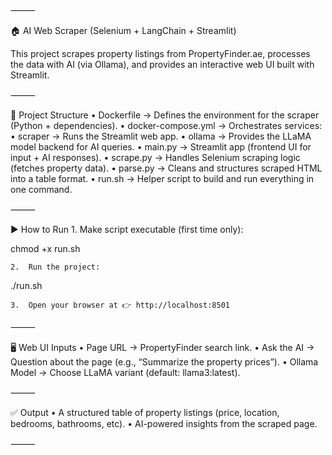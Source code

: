 ⸻

🏠 AI Web Scraper (Selenium + LangChain + Streamlit)

This project scrapes property listings from PropertyFinder.ae, processes the data with AI (via Ollama), and provides an interactive web UI built with Streamlit.

⸻

📂 Project Structure
	•	Dockerfile → Defines the environment for the scraper (Python + dependencies).
	•	docker-compose.yml → Orchestrates services:
	•	scraper → Runs the Streamlit web app.
	•	ollama → Provides the LLaMA model backend for AI queries.
	•	main.py → Streamlit app (frontend UI for input + AI responses).
	•	scrape.py → Handles Selenium scraping logic (fetches property data).
	•	parse.py → Cleans and structures scraped HTML into a table format.
	•	run.sh → Helper script to build and run everything in one command.

⸻

▶️ How to Run
	1.	Make script executable (first time only):

chmod +x run.sh


	2.	Run the project:

./run.sh


	3.	Open your browser at 👉 http://localhost:8501

⸻

🖥️ Web UI Inputs
	•	Page URL → PropertyFinder search link.
	•	Ask the AI → Question about the page (e.g., “Summarize the property prices”).
	•	Ollama Model → Choose LLaMA variant (default: llama3:latest).

⸻

✅ Output
	•	A structured table of property listings (price, location, bedrooms, bathrooms, etc).
	•	AI-powered insights from the scraped page.

⸻